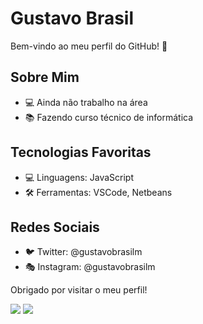 # Gustavo Brasil

Bem-vindo ao meu perfil do GitHub! 👋

## Sobre Mim

- 💻 Ainda não trabalho na área
- 📚 Fazendo curso técnico de informática 

## Tecnologias Favoritas

- 💻 Linguagens: JavaScript
- 🛠 Ferramentas: VSCode, Netbeans

## Redes Sociais

- 🐦 Twitter: @gustavobrasilm
- 🎭 Instagram: @gustavobrasilm

  
Obrigado por visitar o meu perfil!

<div>
 <a href="https://instagram.com/gustavobrasilm" target="_blank"><img src="https://img.shields.io/badge/-Instagram-%23E4405F?style=for-the-badge&logo=instagram&logoColor=white" target="_blank"></a>
   <a href="https://twitter.com/gustavobrasilm" target="_blank"><img src="https://img.shields.io/badge/Twitter-1DA1F2?style=for-the-badge&logo=twitter&logoColor=white" target="_blank"></a>
</div>
